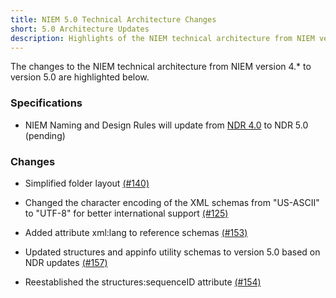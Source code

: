 ```yaml
---
title: NIEM 5.0 Technical Architecture Changes
short: 5.0 Architecture Updates
description: Highlights of the NIEM technical architecture from NIEM version 4.* to version 5.0.
---
```


The changes to the NIEM technical architecture from NIEM version 4.* to version 5.0 are highlighted below.

### Specifications

- NIEM Naming and Design Rules will update from [NDR 4.0](https://reference.niem.gov/niem/specification/naming-and-design-rules/4.0/niem-ndr-4.0.html) to NDR 5.0 (pending)

### Changes

- Simplified folder layout [(#140)](https://github.com/NIEM/NIEM-Releases/issues/140)

- Changed the character encoding of the XML schemas from "US-ASCII" to "UTF-8" for better international support [(#125)](https://github.com/NIEM/NIEM-Releases/issues/125)

- Added attribute xml:lang to reference schemas [(#153)](https://github.com/NIEM/NIEM-Releases/issues/153)

- Updated structures and appinfo utility schemas to version 5.0 based on NDR updates [(#157)](https://github.com/NIEM/NIEM-Releases/issues/157)

- Reestablished the structures:sequenceID attribute [(#154)](https://github.com/NIEM/NIEM-Releases/issues/154)

